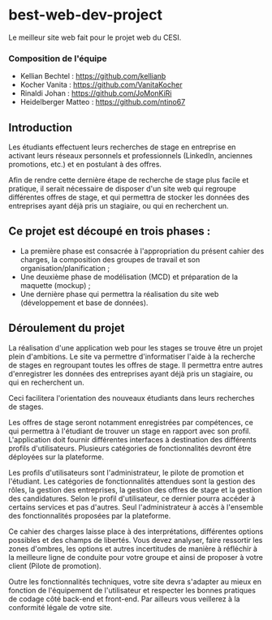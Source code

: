 # best-web-dev-project
Le meilleur site web fait pour le projet web du CESI. 

### Composition de l'équipe
- Kellian Bechtel : https://github.com/kellianb
- Kocher Vanita : https://github.com/VanitaKocher
- Rinaldi Johan : https://github.com/JoMonKiRi
- Heidelberger Matteo : https://github.com/ntino67

## Introduction 
Les étudiants effectuent leurs recherches de stage en entreprise en activant leurs réseaux personnels et professionnels (LinkedIn, anciennes promotions, etc.) et en postulant à des offres.

Afin de rendre cette dernière étape de recherche de stage plus facile et pratique, il serait nécessaire de disposer d'un site web qui regroupe différentes offres de stage, et qui permettra de stocker les données des entreprises ayant déjà pris un stagiaire, ou qui en recherchent un.

## Ce projet est découpé en trois phases :

- La première phase est consacrée à l'appropriation du présent cahier des charges, la composition des groupes de travail et son organisation/planification ;
- Une deuxième phase de modélisation (MCD) et préparation de la maquette (mockup) ;
- Une dernière phase qui permettra la réalisation du site web (développement et base de données).

## Déroulement du projet
La réalisation d'une application web pour les stages se trouve être un projet plein d'ambitions. Le site va permettre d'informatiser l'aide à la recherche de stages en regroupant toutes les offres de stage. Il permettra entre autres d'enregistrer les données des entreprises ayant déjà pris un stagiaire, ou qui en recherchent un.

Ceci facilitera l'orientation des nouveaux étudiants dans leurs recherches de stages.

Les offres de stage seront notamment enregistrées par compétences, ce qui permettra à l'étudiant de trouver un stage en rapport avec son profil. L'application doit fournir différentes interfaces à destination des différents profils d'utilisateurs. Plusieurs catégories de fonctionnalités devront être déployées sur la plateforme.

Les profils d'utilisateurs sont l'administrateur, le pilote de promotion et l'étudiant. Les catégories de fonctionnalités attendues sont la gestion des rôles, la gestion des entreprises, la gestion des offres de stage et la gestion des candidatures. Selon le profil d'utilisateur, ce dernier pourra accéder à certains services et pas d'autres. Seul l'administrateur à accès à l'ensemble des fonctionnalités proposées par la plateforme.

Ce cahier des charges laisse place à des interprétations, différentes options possibles et des champs de libertés. Vous devez analyser, faire ressortir les zones d'ombres, les options et autres incertitudes de manière à réfléchir à la meilleure ligne de conduite pour votre groupe et ainsi de proposer à votre client (Pilote de promotion).

Outre les fonctionnalités techniques, votre site devra s'adapter au mieux en fonction de l'équipement de l'utilisateur et respecter les bonnes pratiques de codage côté back-end et front-end. Par ailleurs vous veillerez à la conformité légale de votre site.
